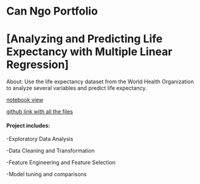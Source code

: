 # Can Ngo Portfolio

# [Analyzing and Predicting Life Expectancy with Multiple Linear Regression]

About: Use the life expectancy dataset from the World Health Organization to analyze several variables and predict life expectancy.

[notebook view](https://nbviewer.jupyter.org/github/Cngo2019/Life-Expectancy/blob/master/Life%20Expectancy%20Predictive%20Analysis%20%281%29.ipynb)


[github link with all the files](https://github.com/Cngo2019/Life-Expectancy)

#### Project includes:

  -Exploratory Data Analysis 
  
  -Data Cleaning and Transformation
  
  -Feature Engineering and Feature Selection
  
  -Model tuning and comparisons
